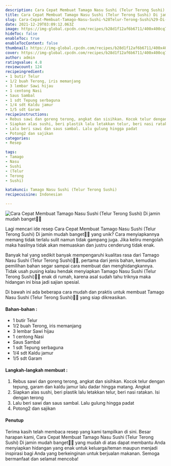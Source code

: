 ```yaml
---
description: Cara Cepat Membuat Tamago Nasu Sushi (Telur Terong Sushi) Di jamin mudah banget"
title: Cara Cepat Membuat Tamago Nasu Sushi (Telur Terong Sushi) Di jamin mudah banget
slug: Cara-Cepat-Membuat-Tamago-Nasu-Sushi-%28Telur-Terong-Sushi%29-Di-jamin-mudah-banget
date: 2021-12-29T03:09:12.063Z
image: https://img-global.cpcdn.com/recipes/b28d1f12af6b6711/400x400cq70/photo.jpg
hideToc: false
enableToc: true
enableTocContent: false
thumbnail: https://img-global.cpcdn.com/recipes/b28d1f12af6b6711/400x400cq70/photo.jpg
cover: https://img-global.cpcdn.com/recipes/b28d1f12af6b6711/400x400cq70/photo.jpg
author: admin
ratingvalue: 4.8
reviewcount: 124
recipeingredient:
- 1 butir Telur
- 1/2 buah Terong, iris memanjang
- 3 lembar Sawi hijau
- 1 centong Nasi
- Saus Sambal
- 1 sdt Tepung serbaguna
- 1/4 sdt Kaldu jamur
- 1/5 sdt Garam
recipeinstructions:
- Rebus sawi dan goreng terong, angkat dan sisihkan. Kocok telur dengan tepung, garam dan kaldu jamur lalu dadar hingga matang. Angkat
- Siapkan alas sushi, beri plastik lalu letakkan telur, beri nasi ratakan. Isi dengan terong
- Lalu beri sawi dan saus sambal. Lalu gulung hingga padat
- Potong2 dan sajikan
categories:
- Resep

tags:
- Tamago
- Nasu
- Sushi
- (Telur
- Terong
- Sushi)

katakunci: Tamago Nasu Sushi (Telur Terong Sushi)
recipecuisine: Indonesian

---
```


![Cara Cepat Membuat Tamago Nasu Sushi (Telur Terong Sushi) Di jamin mudah banget👩‍🍳](https://img-global.cpcdn.com/recipes/b28d1f12af6b6711/400x400cq70/photo.jpg)

Lagi mencari ide resep Cara Cepat Membuat Tamago Nasu Sushi (Telur Terong Sushi) Di jamin mudah banget👩‍🍳 yang unik? Cara menyiapkannya memang tidak terlalu sulit namun tidak gampang juga. Jika keliru mengolah maka hasilnya tidak akan memuaskan dan justru cenderung tidak enak.

Banyak hal yang sedikit banyak mempengaruhi kualitas rasa dari Tamago Nasu Sushi (Telur Terong Sushi)👩‍🍳, pertama dari jenis bahan, kemudian pemilihan bahan segar sampai cara membuat dan menghidangkannya. Tidak usah pusing kalau hendak menyiapkan Tamago Nasu Sushi (Telur Terong Sushi)👩‍🍳 enak di rumah, karena asal sudah tahu triknya maka hidangan ini bisa jadi sajian spesial.

Di bawah ini ada beberapa cara mudah dan praktis untuk membuat Tamago Nasu Sushi (Telur Terong Sushi)👩‍🍳 yang siap dikreasikan.

<!--inarticleads1-->

#### Bahan-bahan :

- 1 butir Telur
- 1/2 buah Terong, iris memanjang
- 3 lembar Sawi hijau
- 1 centong Nasi
- Saus Sambal
- 1 sdt Tepung serbaguna
- 1/4 sdt Kaldu jamur
- 1/5 sdt Garam

<!--inarticleads2-->

#### Langkah-langkah membuat :

1. Rebus sawi dan goreng terong, angkat dan sisihkan. Kocok telur dengan tepung, garam dan kaldu jamur lalu dadar hingga matang. Angkat
1. Siapkan alas sushi, beri plastik lalu letakkan telur, beri nasi ratakan. Isi dengan terong
1. Lalu beri sawi dan saus sambal. Lalu gulung hingga padat
1. Potong2 dan sajikan

#### Penutup

Terima kasih telah membaca resep yang kami tampilkan di sini. Besar harapan kami, Cara Cepat Membuat Tamago Nasu Sushi (Telur Terong Sushi) Di jamin mudah banget👩‍🍳 yang mudah di atas dapat membantu Anda menyiapkan hidangan yang enak untuk keluarga/teman maupun menjadi inspirasi bagi Anda yang berkeinginan untuk berjualan makanan. Semoga bermanfaat dan selamat mencoba!